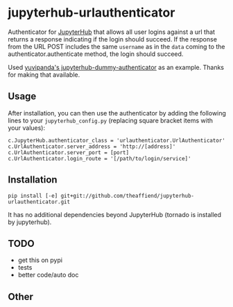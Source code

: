 # jupyterhub-urlauthenticator

Authenticator for [JupyterHub](http://github.com/jupyter/jupyterhub/)
that allows all user logins against a url that returns a response indicating
if the login should succeed. If the response from the URL POST includes the
same `username` as in the `data` coming to the authenticator.authenticate
method, the login should succeed.

Used [yuvipanda's jupyterhub-dummy-authenticator](https://github.com/yuvipanda/jupyterhub-dummy-authenticator)
as an example. Thanks for making that available.

## Usage
After installation, you can then use the authenticator by adding the following
lines to your `jupyterhub_config.py` (replacing square bracket items with your
values):

```
c.JupyterHub.authenticator_class = 'urlauthenticator.UrlAuthenticator'
c.UrlAuthenticator.server_address = 'http://[address]'
c.UrlAuthenticator.server_port = [port]
c.UrlAuthenticator.login_route = '[/path/to/login/service]'
```

## Installation
```
pip install [-e] git+git://github.com/theaffiend/jupyterhub-urlauthenticator.git
```

It has no additional dependencies beyond JupyterHub (tornado is installed by
jupyterhub).

## TODO
* get this on pypi
* tests
* better code/auto doc

## Other
